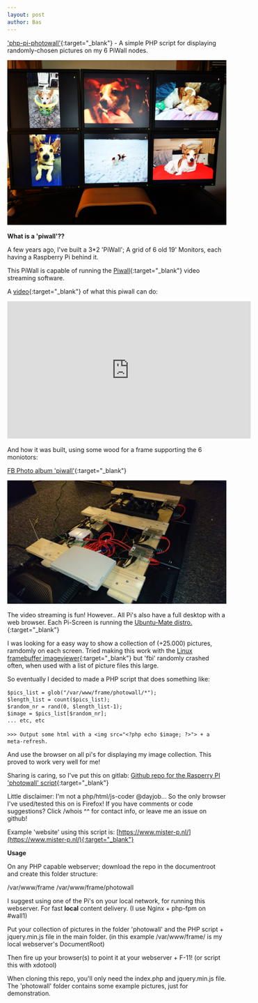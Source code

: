 ```yaml
---
layout: post
author: Bas
---
```

['php-pi-photowall'](https://github.com/basdds/php-pi-photowall){:target="_blank"} - A simple PHP script for displaying randomly-chosen pictures on my 6 PiWall nodes. 

![image](/assets/images/piwall.jpg)

**What is a 'piwall'??** 

A few years ago, I've built a 3*2 'PiWall'; A grid of 6 old 19' Monitors, each having a Raspberry Pi behind it. 

This PiWall is capable of running the [Piwall](http://www.piwall.co.uk/){:target="_blank"} video streaming software. 

A [video](https://www.youtube.com/watch?v=Kru--U1kRy8){:target="_blank"} of what this piwall can do:  

<iframe width="560" height="315" src="https://www.youtube-nocookie.com/embed/Kru--U1kRy8" frameborder="0" allow="accelerometer; autoplay; encrypted-media; gyroscope; picture-in-picture" allowfullscreen></iframe><br/>

And how it was built, using some wood for a frame supporting the 6 moniotors: 

[FB Photo album 'piwall'](https://www.facebook.com/bas.dds.nl/media_set?set=a.1429959373697741.1073741893.100000510777171&type=1&l=a61e0e0002){:target="_blank"}

![image](/assets/images/piwall2.jpg)

The video streaming is fun! However.. All Pi's also have a full desktop with a web browser. Each Pi-Screen is running the [Ubuntu-Mate distro.](https://ubuntu-mate.org/raspberry-pi/){:target="_blank"}

I was looking for a easy way to show a collection of (+25.000) pictures, ramdomly on each screen. Tried making this work with the [Linux framebuffer imageviewer](https://manpages.ubuntu.com/manpages/bionic/man1/fbi.1.html){:target="_blank"} but 'fbi' randomly crashed often, when used with a list of picture files this large.  

So eventually I decided to made a PHP script that does something like: 

```
$pics_list = glob("/var/www/frame/photowall/*");
$length_list = count($pics_list);
$random_nr = rand(0, $length_list-1);
$image = $pics_list[$random_nr];
... etc, etc 

>>> Output some html with a <img src="<?php echo $image; ?>"> + a meta-refresh.
``` 

And use the browser on all pi's for displaying my image collection. This proved to work very well for me!

Sharing is caring, so I've put this on gitlab: [Github repo for the Rasperry PI 'photowall' script](https://github.com/basdds/php-pi-photowall){:target="_blank"}

Little disclaimer: I'm not a php/html/js-coder @dayjob... So the only browser I've used/tested this on is Firefox! If you have comments or code suggestions? Click /whois ^^ for contact info, or leave me an issue on github!

Example 'website' using this script is: [https://www.mister-p.nl/](https://www.mister-p.nl/){:target="_blank"} 

**Usage**

On any PHP capable webserver; download the repo in the documentroot and create this folder structure:

/var/www/frame
/var/www/frame/photowall

I suggest using one of the Pi's on your local network, for running this webserver. For fast **local** content delivery. (I use Nginx + php-fpm on #wall1) 

Put your collection of pictures in the folder 'photowall' and the PHP script + jquery.min.js file in the main folder. (in this example /var/www/frame/ is my local webserver's DocumentRoot)

Then fire up your browser(s) to point it at your webserver + F-11! (or script this with xdotool) 

When cloning this repo, you'll only need the index.php and jquery.min.js file. The 'photowall' folder contains some example pictures, just for demonstration. 
